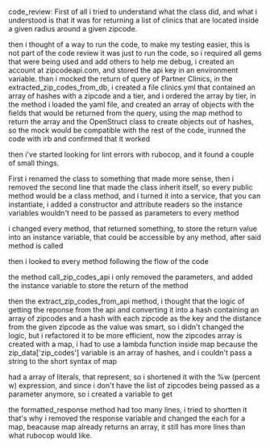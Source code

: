 code_review:
First of all i tried to understand what the class did, and what i understood is that it was for returning a list of clinics that are located inside a given radius around a given zipcode.

then i thought of a way to run the code, to make my testing easier, this is not part of the code review it was just to run the code, so i required all gems that were being used and add others to help me debug, i created an account at zipcodeapi.com, and stored the api key in an environment variable. than i mocked the return of query of Partner Clinics, in the extracted_zip_codes_from_db, i created a file clinics.yml that contained an array of hashes with a zipcode and a tier, and i ordered the array by tier, in the method i loaded the yaml file, and created an array of objects with the fields that would be returned from the query, using the map method to return the array and the OpenStruct class to create objects out of hashes, so the mock would be compatible with the rest of the code, irunned the code with irb and confirmed that it worked

then i've started looking for lint errors with rubocop, and it found a couple of small things.

First i renamed the class to something that made more sense, then i removed the second line that made the class inherit itself, so every public method would be a class method, and i turned it into a service, that you can instantiate, i added a constructor and attribute readers so the instance variables wouldn't need to be passed as parameters to every method

i changed every method, that returned something, to store the return value into an instance variable, that could be accessible by any method, after said method is called

then i looked to every method following the flow of the code

the method call_zip_codes_api i only removed the parameters, and added the instance variable to store the return of the method

then the extract_zip_codes_from_api method, i thought that the logic of getting the reponse from the api and converting it into a hash containing an array of zipcodes and a hash with each zipcode as the key and the distance from the given zipcode as the value was smart, so i didn't changed the logic, but i refactored it to be more efficient, now the zipcodes array is created with a map, i had to use a lambda function inside map because the zip_data['zip_codes'] variable is an array of hashes, and i couldn't pass a string to the short syntax of map

had a array of literals, that represent, so i shortened it with the %w (percent w) expression, and since i don't have the list of zipcodes being passed as a parameter anymore, so i created a variable to get

the formatted_response method had too many lines, i tried to shortten it that's why i removed the response variable and changed the each for a map, beacause map already returns an array, it still has more lines than what rubocop would like.